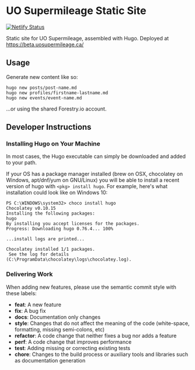 # UO Supermileage Static Site

[![Netlify Status](https://api.netlify.com/api/v1/badges/0720dd64-2e8d-419c-800c-6eab8d4b0ad0/deploy-status)](https://app.netlify.com/sites/supermileage/deploys)

Static site for UO Supermileage, assembled with Hugo. Deployed at <https://beta.uosupermileage.ca/>

## Usage

Generate new content like so:

```
hugo new posts/post-name.md
hugo new profiles/firstname-lastname.md
hugo new events/event-name.md
```

...or using the shared Forestry.io account.

## Developer Instructions

### Installing Hugo on Your Machine

In most cases, the Hugo executable can simply be downloaded and added to your path.

If your OS has a package manager installed (brew on OSX, chocolatey on Windows, apt/dnf/yum on GNU/Linux)
you will be able to install a recent version of hugo with `<pkg> install hugo`. For example, here's what
installation could look like on Windows 10:

```
PS C:\WINDOWS\system32> choco install hugo
Chocolatey v0.10.15
Installing the following packages:
hugo
By installing you accept licenses for the packages.
Progress: Downloading hugo 0.76.4... 100%

...install logs are printed...

Chocolatey installed 1/1 packages.
 See the log for details (C:\ProgramData\chocolatey\logs\chocolatey.log).
```

### Delivering Work

When adding new features, please use the semantic commit style with these labels:

- **feat**: A new feature
- **fix**: A bug fix
- **docs**: Documentation only changes
- **style**: Changes that do not affect the meaning of the code (white-space, formatting, missing semi-colons, etc)
- **refactor**: A code change that neither fixes a bug nor adds a feature
- **perf**: A code change that improves performance
- **test**: Adding missing or correcting existing tests
- **chore**: Changes to the build process or auxiliary tools and libraries such as documentation generation
